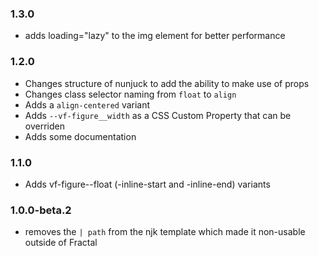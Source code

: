 ### 1.3.0

* adds loading="lazy" to the img element for better performance

### 1.2.0

* Changes structure of nunjuck to add the ability to make use of props
* Changes class selector naming from `float` to `align`
* Adds a `align-centered` variant
* Adds `--vf-figure__width` as a CSS Custom Property that can be overriden
* Adds some documentation

### 1.1.0

* Adds vf-figure--float (-inline-start and -inline-end) variants

### 1.0.0-beta.2

* removes the `| path` from the njk template which made it non-usable outside of Fractal

